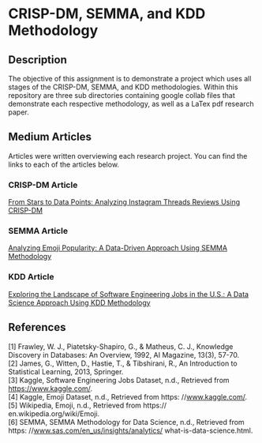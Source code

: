 # CRISP-DM, SEMMA, and KDD Methodology
## Description
The objective of this assignment is to demonstrate a project which uses all stages of the CRISP-DM, SEMMA, and KDD methodologies. Within this repository are three sub directories containing google collab files that demonstrate each respective methodology, as well as a LaTex pdf research paper.
## Medium Articles
Articles were written overviewing each research project. You can find the links to each of the articles below.
### CRISP-DM Article
[From Stars to Data Points: Analyzing Instagram Threads Reviews Using CRISP-DM](https://medium.com/@kelly.nguyen01/from-stars-to-data-points-analyzing-instagram-threads-reviews-using-crisp-dm-5191f56a8d83)
### SEMMA Article
[Analyzing Emoji Popularity: A Data-Driven Approach Using SEMMA Methodology](https://medium.com/@kelly.nguyen01/analyzing-emoji-popularity-a-data-driven-approach-using-semma-methodology-793a6adb1097)
### KDD Article
[Exploring the Landscape of Software Engineering Jobs in the U.S.: A Data Science Approach Using KDD Methodology](https://medium.com/@kelly.nguyen01/exploring-the-landscape-of-software-engineering-jobs-in-the-u-s-38edac28f36c)
## References
[1] Frawley, W. J., Piatetsky-Shapiro, G., & Matheus,
C. J., Knowledge Discovery in Databases: An
Overview, 1992, AI Magazine, 13(3), 57-70.
<br>
[2] James, G., Witten, D., Hastie, T., & Tibshirani,
R., An Introduction to Statistical Learning, 2013,
Springer.
<br>
[3] Kaggle, Software Engineering Jobs Dataset, n.d., Retrieved from https://www.kaggle.com/.
<br>
[4] Kaggle, Emoji Dataset, n.d., Retrieved from https:
//www.kaggle.com/.
<br>
[5] Wikipedia, Emoji, n.d., Retrieved from https://
en.wikipedia.org/wiki/Emoji.
<br>
[6] SEMMA, SEMMA Methodology for Data
Science, n.d., Retrieved from https:
//www.sas.com/en_us/insights/analytics/
what-is-data-science.html.

